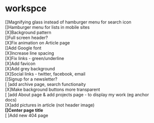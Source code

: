 # workspce
[]Magnifying glass instead of hamburger menu for search icon  
[]Hamburger menu for lists in mobile sites  
[X]Background pattern  
[]Full screen header?  
[X]Fix animation on Article page  
[]Add Google font  
[X]Increase line spacing  
[X]Fix links - green/underline  
[X]Add favicon  
[X]Add grey background  
[X]Social links - twitter, facebook, email  
[]Signup for a newsletter?  
[ ]add archive page, search functionaity  
[X]Make background buttons more transparent  
[ ]add About page & add projects page - to display my work (eg anchor docs)  
[X]add pictures in article (not header image)  
**[]Center page title**  
[ ]Add new 404 page  